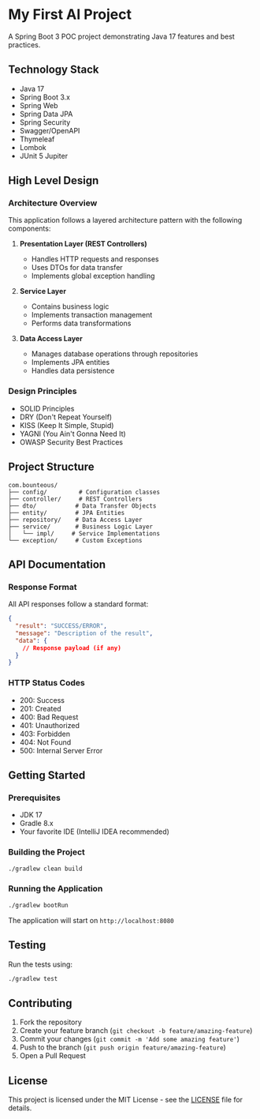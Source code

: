 # My First AI Project

A Spring Boot 3 POC project demonstrating Java 17 features and best practices.

## Technology Stack

- Java 17
- Spring Boot 3.x
- Spring Web
- Spring Data JPA
- Spring Security
- Swagger/OpenAPI
- Thymeleaf
- Lombok
- JUnit 5 Jupiter

## High Level Design

### Architecture Overview

This application follows a layered architecture pattern with the following components:

1. **Presentation Layer (REST Controllers)**
   - Handles HTTP requests and responses
   - Uses DTOs for data transfer
   - Implements global exception handling

2. **Service Layer**
   - Contains business logic
   - Implements transaction management
   - Performs data transformations

3. **Data Access Layer**
   - Manages database operations through repositories
   - Implements JPA entities
   - Handles data persistence

### Design Principles

- SOLID Principles
- DRY (Don't Repeat Yourself)
- KISS (Keep It Simple, Stupid)
- YAGNI (You Ain't Gonna Need It)
- OWASP Security Best Practices

## Project Structure

```
com.bounteous/
├── config/         # Configuration classes
├── controller/     # REST Controllers
├── dto/           # Data Transfer Objects
├── entity/        # JPA Entities
├── repository/    # Data Access Layer
├── service/       # Business Logic Layer
│   └── impl/     # Service Implementations
└── exception/     # Custom Exceptions
```

## API Documentation

### Response Format

All API responses follow a standard format:

```json
{
  "result": "SUCCESS/ERROR",
  "message": "Description of the result",
  "data": {
    // Response payload (if any)
  }
}
```

### HTTP Status Codes

- 200: Success
- 201: Created
- 400: Bad Request
- 401: Unauthorized
- 403: Forbidden
- 404: Not Found
- 500: Internal Server Error

## Getting Started

### Prerequisites

- JDK 17
- Gradle 8.x
- Your favorite IDE (IntelliJ IDEA recommended)

### Building the Project

```bash
./gradlew clean build
```

### Running the Application

```bash
./gradlew bootRun
```

The application will start on `http://localhost:8080`

## Testing

Run the tests using:

```bash
./gradlew test
```

## Contributing

1. Fork the repository
2. Create your feature branch (`git checkout -b feature/amazing-feature`)
3. Commit your changes (`git commit -m 'Add some amazing feature'`)
4. Push to the branch (`git push origin feature/amazing-feature`)
5. Open a Pull Request

## License

This project is licensed under the MIT License - see the [LICENSE](LICENSE) file for details.